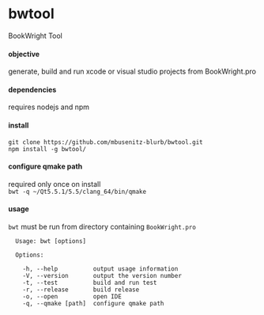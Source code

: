 # bwtool
BookWright Tool   

#### objective 
generate, build and run xcode or visual studio projects from BookWright.pro

#### dependencies 
requires nodejs and npm

#### install
```
git clone https://github.com/mbusenitz-blurb/bwtool.git
npm install -g bwtool/
```

#### configure qmake path
required only once on install    
`bwt -q ~/Qt5.5.1/5.5/clang_64/bin/qmake`

#### usage
`bwt` must be run from directory containing `BookWright.pro`
```
  Usage: bwt [options]

  Options:

    -h, --help          output usage information
    -V, --version       output the version number
    -t, --test          build and run test
    -r, --release       build release
    -o, --open          open IDE
    -q, --qmake [path]  configure qmake path
```